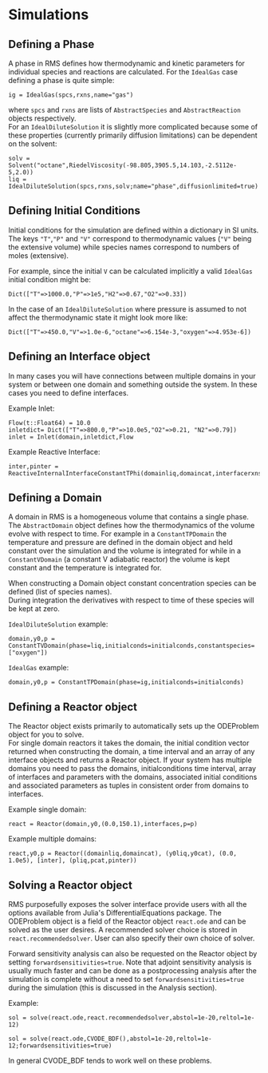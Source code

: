 # Simulations

## Defining a Phase

A phase in RMS defines how thermodynamic and kinetic parameters for individual species and reactions
are calculated.  For the `IdealGas` case defining a phase is quite simple:  

```
ig = IdealGas(spcs,rxns,name="gas")
```

where `spcs` and `rxns` are lists of `AbstractSpecies` and `AbstractReaction` objects respectively.  
For an `IdealDiluteSolution` it is slightly more complicated because some of these properties (currently
 primarily diffusion limitations) can be dependent on the solvent:  

```
solv = Solvent("octane",RiedelViscosity(-98.805,3905.5,14.103,-2.5112e-5,2.0))
liq = IdealDiluteSolution(spcs,rxns,solv;name="phase",diffusionlimited=true)
```

## Defining Initial Conditions

Initial conditions for the simulation are defined within a dictionary in SI units.  The keys `"T"`,`"P"`
and `"V"` correspond to thermodynamic values (`"V"` being the extensive volume) while species names
correspond to numbers of moles (extensive).  

For example, since the initial `V` can be calculated implicitly a valid `IdealGas` initial condition might be:  

```
Dict(["T"=>1000.0,"P"=>1e5,"H2"=>0.67,"O2"=>0.33])
```

In the case of an `IdealDiluteSolution` where pressure is assumed to not affect the thermodynamic state
it might look more like:  
```
Dict(["T"=>450.0,"V"=>1.0e-6,"octane"=>6.154e-3,"oxygen"=>4.953e-6])
```

## Defining an Interface object

In many cases you will have connections between multiple domains in your system or between one domain and something outside the system. In these cases you need to define interfaces.

Example Inlet:
```
Flow(t::Float64) = 10.0
inletdict= Dict(["T"=>800.0,"P"=>10.0e5,"O2"=>0.21, "N2"=>0.79])
inlet = Inlet(domain,inletdict,Flow
```

Example Reactive Interface:
```
inter,pinter = ReactiveInternalInterfaceConstantTPhi(domainliq,domaincat,interfacerxns,Tinter,areainter)
```

## Defining a Domain

A domain in RMS is a homogeneous volume that contains a single phase.  The `AbstractDomain` object defines how
the thermodynamics of the volume evolve with respect to time.  For example in a `ConstantTPDomain` the
temperature and pressure are defined in the domain object and held constant over the simulation and the volume
is integrated for while in a `ConstantVDomain` (a constant V adiabatic reactor) the volume is kept constant
and the temperature is integrated for.

When constructing a Domain object constant concentration species can be defined (list of species names).  
During integration the derivatives with respect to time of these species will be kept at zero.  

`IdealDiluteSolution` example:  
```
domain,y0,p = ConstantTVDomain(phase=liq,initialconds=initialconds,constantspecies=["oxygen"])
```

`IdealGas` example:  
```
domain,y0,p = ConstantTPDomain(phase=ig,initialconds=initialconds)
```


## Defining a Reactor object

The Reactor object exists primarily to automatically sets up the ODEProblem object for you to solve.  
For single domain reactors it takes the domain, the initial condition vector returned when constructing the domain, a time interval and an array of any interface objects and returns a Reactor object. If your system has multiple domains you need to pass the domains, initialconditions time interval, array of interfaces and parameters with the domains, associated initial conditions and associated parameters as tuples in consistent order from domains to interfaces.

Example single domain:  
```
react = Reactor(domain,y0,(0.0,150.1),interfaces,p=p)
```

Example multiple domains:
```
react,y0,p = Reactor((domainliq,domaincat), (y0liq,y0cat), (0.0, 1.0e5), [inter], (pliq,pcat,pinter))
```

## Solving a Reactor object

RMS purposefully exposes the solver interface provide users with all the options available from
Julia's DifferentialEquations package.  The ODEProblem object is a field of the Reactor
object `react.ode` and can be solved as the user desires. A recommended solver choice is stored in `react.recommendedsolver`. User can also specify their own choice of solver.

Forward sensitivity analysis can also be requested on the Reactor object by setting `forwardsensitivities=true`. Note that adjoint sensitivity analysis is usually much faster and can be done as a postprocessing analysis after the simulation is complete without a need to set `forwardsensitivities=true` during the simulation (this is discussed in the Analysis section). 

Example:

```
sol = solve(react.ode,react.recommendedsolver,abstol=1e-20,reltol=1e-12)
```

```
sol = solve(react.ode,CVODE_BDF(),abstol=1e-20,reltol=1e-12;forwardsensitivities=true)
```

In general CVODE_BDF tends to work well on these problems.  
